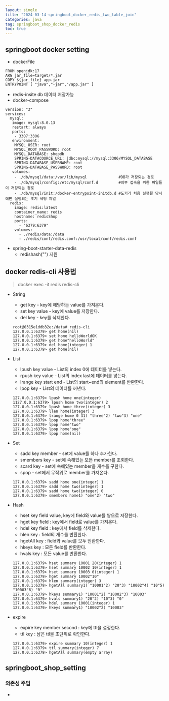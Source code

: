 ```yaml
---
layout: single
title: "2024-03-14-springboot_docker_redis_two_table_join"
categories: java
tag: springboot_shop_docker_redis
toc: true
---
```

 

## springboot docker setting

- dockerFile

```
FROM openjdk:17
ARG jar_file=target/*.jar
COPY ${jar_file} app.jar
ENTRYPOINT [ "java","-jar","/app.jar" ]
```

- redis-insite db 데이터 저장가능
- docker-compose

```
version: "3"
services:
  mysql:
   image: mysql:8.0.13
   restart: always
   ports:
    - 3307:3306
   environment:
    MYSQL_USER: root
    MYSQL_ROOT_PASSWORD: root
    MYSQL_DATABASE: shopdb
    SPRING-DATACOURCE_URL: jdbc:mysql://mysql:3306/MYSQL_DATABASE
    SPRING-DATABASE_USERNAME: root
    SPRING-DATABASE_PASSWORD: root
   volumes:
    - ./db/mysql/data:/var/lib/mysql              #DB가 저장되는 경로
    - ./db/mysql/config:/etc/mysql/conf.d		  #외부 접속을 위한 파일들이 저장되는 경로
    - ./db/mysql/init:/docker-entrypoint-initdb.d #도커가 처음 실행될 당시에만 실행되는 초기 세팅 파일 
  redis:
    image: redis:latest
    container_name: redis
    hostname: redisShop
    ports:
      - "6379:6379"
    volumes:
      - ./redis/data:/data
      - ./redis/conf/redis.conf:/usr/local/conf/redis.conf
```

- spring-boot-starter-data-redis
  - redishash("") 지원

## docker redis-cli 사용법

> docker exec -it redis redis-cli
  
  - String
    - get key - key에 해당하는 value를 가져온다.
    - set key value - key에 value를 저장한다.
    - del key - key를 삭제한다.

    ```
    root@0315e1ddb32e:/data# redis-cli
    127.0.0.1:6379> get home(nil)
    127.0.0.1:6379> set home helloWorldOK
    127.0.0.1:6379> get home"helloWorld"
    127.0.0.1:6379> del home(integer) 1
    127.0.0.1:6379> get home(nil)
    ```

  - List
    - lpush key value - List의 index 0에 데이터를 넣는다.
    - rpush key value - List의 index last에 데이터를 넣는다.
    - lrange key start end - List의 start~end의 element를 반환한다.
    - lpop key - List의 데이터를 꺼낸다.

    ```
    127.0.0.1:6379> lpush home one(integer) 
    1127.0.0.1:6379> lpush home two(integer) 2
    127.0.0.1:6379> lpush home three(integer) 3
    127.0.0.1:6379> llen home(integer) 3
    127.0.0.1:6379> lrange home 0 31) "three"2) "two"3) "one"
    127.0.0.1:6379> lpop home"three"
    127.0.0.1:6379> lpop home"two"
    127.0.0.1:6379> lpop home"one"
    127.0.0.1:6379> lpop home(nil)
    ```

  - Set
    - sadd key member - set에 value를 하나 추가한다.
    - smembers key - set에 속해있는 모든 member를 조회한다.
    - scard key - set에 속해있는 member을 개수를 구한다.
    - spop - set에서 무작위로 member를 가져온다.

    ```
    127.0.0.1:6379> sadd home one(integer) 1
    127.0.0.1:6379> sadd home two(integer) 1
    127.0.0.1:6379> sadd home two(integer) 0
    127.0.0.1:6379> smembers home1) "one"2) "two"
    ```

  - Hash
    - hset key field value, key에 field와 value를 쌍으로 저장한다.
    - hget key field : key에서 field로 value를 가져온다.
    - hdel key field : key에서 field를 삭제한다.
    - hlen key : field의 개수를 반환한다.
    - hgetAll key : field와 value를 모두 반환한다.
    - hkeys key : 모든 field를 반환한다.
    - hvals key : 모든 value를 반환한다.

    ```
    127.0.0.1:6379> hset summary 10001 20(integer) 1
    127.0.0.1:6379> hset summary 10002 10(integer) 1
    127.0.0.1:6379> hset summary 10003 0(integer) 1
    127.0.0.1:6379> hget summary 10002"10"
    127.0.0.1:6379> hlen summary(integer) 3
    127.0.0.1:6379> hgetAll summary1) "10001"2) "20"3) "10002"4) "10"5) "10003"6) "0"
    127.0.0.1:6379> hkeys summary1) "10001"2) "10002"3) "10003"
    127.0.0.1:6379> hvals summary1) "20"2) "10"3) "0"
    127.0.0.1:6379> hdel summary 10001(integer) 1
    127.0.0.1:6379> hkeys summary1) "10002"2) "10003"
    ```

  - expire
    - expire key member second : key에 ttl을 설정한다.
    - ttl key : 남은 ttl을 초단위로 확인한다.

    ```
    127.0.0.1:6379> expire summary 10(integer) 1
    127.0.0.1:6379> ttl summary(integer) 7
    127.0.0.1:6379> hgetAll summary(empty array)
    ```

## springboot_shop_setting

### 의존성 주입

- 
